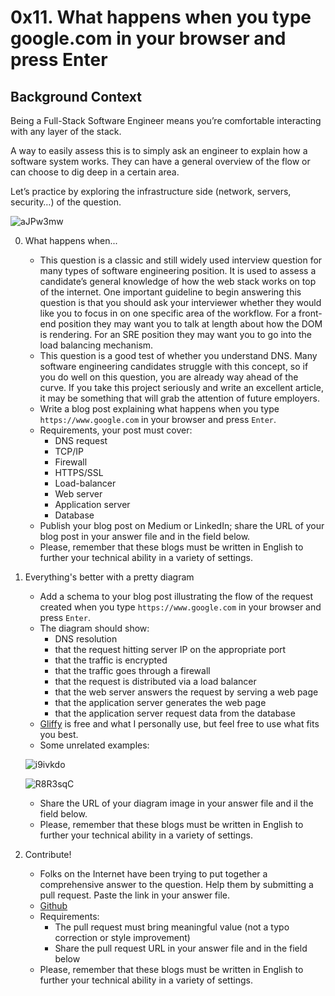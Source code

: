 # 0x11. What happens when you type google.com in your browser and press Enter

## Background Context
Being a Full-Stack Software Engineer means you’re comfortable interacting with any layer of the stack.

A way to easily assess this is to simply ask an engineer to explain how a software system works. They can have a general overview of the flow or can choose to dig deep in a certain area.

Let’s practice by exploring the infrastructure side (network, servers, security…) of the question.

![aJPw3mw](https://github.com/Abucheri/alx-system_engineering-devops/assets/24778489/d40b3345-781f-46b5-a38d-fd7931c16d51)


0. What happens when...
	- This question is a classic and still widely used interview question for many types of software engineering position. It is used to assess a candidate’s general knowledge of how the web stack works on top of the internet. One important guideline to begin answering this question is that you should ask your interviewer whether they would like you to focus in on one specific area of the workflow. For a front-end position they may want you to talk at length about how the DOM is rendering. For an SRE position they may want you to go into the load balancing mechanism.
	- This question is a good test of whether you understand DNS. Many software engineering candidates struggle with this concept, so if you do well on this question, you are already way ahead of the curve. If you take this project seriously and write an excellent article, it may be something that will grab the attention of future employers.
	- Write a blog post explaining what happens when you type `https://www.google.com` in your browser and press `Enter`.
	- Requirements, your post must cover:
		- DNS request
		- TCP/IP
		- Firewall
		- HTTPS/SSL
		- Load-balancer
		- Web server
		- Application server
		- Database
	- Publish your blog post on Medium or LinkedIn; share the URL of your blog post in your answer file and in the field below.
	- Please, remember that these blogs must be written in English to further your technical ability in a variety of settings.

1. Everything's better with a pretty diagram
	- Add a schema to your blog post illustrating the flow of the request created when you type `https://www.google.com` in your browser and press `Enter`.
	- The diagram should show:
		- DNS resolution
		- that the request hitting server IP on the appropriate port
		- that the traffic is encrypted
		- that the traffic goes through a firewall
		- that the request is distributed via a load balancer
		- that the web server answers the request by serving a web page
		- that the application server generates the web page
		- that the application server request data from the database
	- [Gliffy](https://www.gliffy.com/) is free and what I personally use, but feel free to use what fits you best.
	- Some unrelated examples:

	![i9ivkdo](https://github.com/Abucheri/alx-system_engineering-devops/assets/24778489/6601f29e-9811-464a-a5fe-626fc630001d)


	![R8R3sqC](https://github.com/Abucheri/alx-system_engineering-devops/assets/24778489/10ef48fd-7dc1-4f76-a7f5-ca288751f635)



	- Share the URL of your diagram image in your answer file and il the field below.
	- Please, remember that these blogs must be written in English to further your technical ability in a variety of settings.

3. Contribute!
	- Folks on the Internet have been trying to put together a comprehensive answer to the question. Help them by submitting a pull request. Paste the link in your answer file.
	- [Github](https://github.com/alex/what-happens-when#the-g-key-is-pressed)
	- Requirements:
		- The pull request must bring meaningful value (not a typo correction or style improvement)
		- Share the pull request URL in your answer file and in the field below
	- Please, remember that these blogs must be written in English to further your technical ability in a variety of settings.
